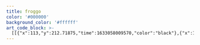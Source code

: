 ```yaml
---
title: froggo
color: '#000000'
background_color: '#ffffff'
art_code_block: >-
  [[{"x":113,"y":212.71875,"time":1633058009570,"color":"black"},{"x":127,"y":207.71875,"time":1633058009823,"color":"black"},{"x":132,"y":207.71875,"time":1633058009897,"color":"black"},{"x":143,"y":209.71875,"time":1633058010054,"color":"black"},{"x":148,"y":211.71875,"time":1633058010169,"color":"black"},{"x":153,"y":212.71875,"time":1633058010304,"color":"black"},{"x":157,"y":215.71875,"time":1633058010453,"color":"black"},{"x":160,"y":219.71875,"time":1633058010561,"color":"black"},{"x":163,"y":223.71875,"time":1633058010713,"color":"black"},{"x":167,"y":226.71875,"time":1633058010868,"color":"black"},{"x":160,"y":219.71875,"time":1633058010561,"color":"black"}],[{"x":111,"y":219.71875,"time":1633058012314,"color":"black"},{"x":115,"y":222.71875,"time":1633058012435,"color":"black"},{"x":121,"y":225.71875,"time":1633058012467,"color":"black"},{"x":126,"y":227.71875,"time":1633058012500,"color":"black"},{"x":131,"y":229.71875,"time":1633058012566,"color":"black"},{"x":136,"y":229.71875,"time":1633058012600,"color":"black"},{"x":141,"y":229.71875,"time":1633058012655,"color":"black"},{"x":147,"y":230.71875,"time":1633058012746,"color":"black"},{"x":152,"y":229.71875,"time":1633058012831,"color":"black"},{"x":158,"y":229.71875,"time":1633058012882,"color":"black"},{"x":165,"y":227.71875,"time":1633058012984,"color":"black"},{"x":152,"y":229.71875,"time":1633058012831,"color":"black"}],[{"x":207,"y":226.71875,"time":1633058016229,"color":"black"},{"x":210,"y":222.71875,"time":1633058016355,"color":"black"},{"x":214,"y":219.71875,"time":1633058016406,"color":"black"},{"x":220,"y":216.71875,"time":1633058016454,"color":"black"},{"x":225,"y":214.71875,"time":1633058016543,"color":"black"},{"x":230,"y":212.71875,"time":1633058016655,"color":"black"},{"x":235,"y":211.71875,"time":1633058016722,"color":"black"},{"x":241,"y":211.71875,"time":1633058016825,"color":"black"},{"x":247,"y":211.71875,"time":1633058016886,"color":"black"},{"x":252,"y":211.71875,"time":1633058016922,"color":"black"},{"x":258,"y":213.71875,"time":1633058017105,"color":"black"},{"x":247,"y":211.71875,"time":1633058016886,"color":"black"}],[{"x":207,"y":227.71875,"time":1633058017839,"color":"black"},{"x":210,"y":231.71875,"time":1633058017956,"color":"black"},{"x":214,"y":236.71875,"time":1633058018023,"color":"black"},{"x":220,"y":238.71875,"time":1633058018090,"color":"black"},{"x":225,"y":239.71875,"time":1633058018147,"color":"black"},{"x":231,"y":240.71875,"time":1633058018191,"color":"black"},{"x":236,"y":240.71875,"time":1633058018254,"color":"black"},{"x":242,"y":240.71875,"time":1633058018305,"color":"black"},{"x":247,"y":240.71875,"time":1633058018341,"color":"black"},{"x":253,"y":237.71875,"time":1633058018446,"color":"black"},{"x":257,"y":234.71875,"time":1633058018522,"color":"black"},{"x":261,"y":231.71875,"time":1633058018558,"color":"black"},{"x":264,"y":227.71875,"time":1633058018674,"color":"black"},{"x":266,"y":221.71875,"time":1633058018773,"color":"black"},{"x":267,"y":216.71875,"time":1633058019242,"color":"black"},{"x":264,"y":227.71875,"time":1633058018674,"color":"black"}],[{"x":240,"y":220.71875,"time":1633058020898,"color":"black"},{"x":238,"y":225.71875,"time":1633058021191,"color":"black"},{"x":242,"y":228.71875,"time":1633058021375,"color":"black"},{"x":246,"y":225.71875,"time":1633058021492,"color":"black"},{"x":241,"y":222.71875,"time":1633058021576,"color":"black"},{"x":242,"y":228.71875,"time":1633058021375,"color":"black"}],[{"x":138,"y":211.71875,"time":1633058024363,"color":"black"},{"x":140,"y":216.71875,"time":1633058024586,"color":"black"},{"x":145,"y":217.71875,"time":1633058024796,"color":"black"},{"x":138,"y":211.71875,"time":1633058024363,"color":"black"},{"x":147,"y":215.71875,"time":1633058025144,"color":"black"}],[{"x":127,"y":212.71875,"time":1633058027075,"color":"black"},{"x":130,"y":216.71875,"time":1633058027265,"color":"black"},{"x":134,"y":219.71875,"time":1633058027333,"color":"black"},{"x":139,"y":221.71875,"time":1633058027452,"color":"black"},{"x":144,"y":221.71875,"time":1633058027517,"color":"black"},{"x":134,"y":219.71875,"time":1633058027333,"color":"black"}],[{"x":222,"y":221.71875,"time":1633058029719,"color":"black"},{"x":226,"y":227.71875,"time":1633058029837,"color":"black"},{"x":230,"y":230.71875,"time":1633058029923,"color":"black"},{"x":234,"y":233.71875,"time":1633058029986,"color":"black"},{"x":241,"y":234.71875,"time":1633058030035,"color":"black"},{"x":246,"y":234.71875,"time":1633058030103,"color":"black"},{"x":251,"y":232.71875,"time":1633058030240,"color":"black"},{"x":255,"y":229.71875,"time":1633058030390,"color":"black"},{"x":257,"y":224.71875,"time":1633058030504,"color":"black"},{"x":257,"y":219.71875,"time":1633058030747,"color":"black"},{"x":255,"y":229.71875,"time":1633058030390,"color":"black"}],[{"x":86,"y":242.71875,"time":1633058034319,"color":"black"},{"x":88,"y":247.71875,"time":1633058034586,"color":"black"},{"x":93,"y":249.71875,"time":1633058034641,"color":"black"},{"x":102,"y":249.71875,"time":1633058034690,"color":"black"},{"x":107,"y":249.71875,"time":1633058034725,"color":"black"},{"x":112,"y":248.71875,"time":1633058034758,"color":"black"},{"x":117,"y":248.71875,"time":1633058034844,"color":"black"},{"x":123,"y":248.71875,"time":1633058034910,"color":"black"},{"x":128,"y":248.71875,"time":1633058034959,"color":"black"},{"x":133,"y":248.71875,"time":1633058035120,"color":"black"},{"x":138,"y":249.71875,"time":1633058035177,"color":"black"},{"x":143,"y":251.71875,"time":1633058035244,"color":"black"},{"x":148,"y":252.71875,"time":1633058035325,"color":"black"},{"x":153,"y":254.71875,"time":1633058035411,"color":"black"},{"x":158,"y":255.71875,"time":1633058035459,"color":"black"},{"x":164,"y":257.71875,"time":1633058035544,"color":"black"},{"x":170,"y":257.71875,"time":1633058035612,"color":"black"},{"x":175,"y":258.71875,"time":1633058035676,"color":"black"},{"x":180,"y":260.71875,"time":1633058035729,"color":"black"},{"x":186,"y":261.71875,"time":1633058035759,"color":"black"},{"x":194,"y":261.71875,"time":1633058035813,"color":"black"},{"x":199,"y":262.71875,"time":1633058035862,"color":"black"},{"x":207,"y":263.71875,"time":1633058035911,"color":"black"},{"x":214,"y":263.71875,"time":1633058035971,"color":"black"},{"x":220,"y":263.71875,"time":1633058036010,"color":"black"},{"x":225,"y":263.71875,"time":1633058036060,"color":"black"},{"x":232,"y":263.71875,"time":1633058036112,"color":"black"},{"x":241,"y":262.71875,"time":1633058036199,"color":"black"},{"x":246,"y":260.71875,"time":1633058036261,"color":"black"},{"x":252,"y":259.71875,"time":1633058036309,"color":"black"},{"x":257,"y":258.71875,"time":1633058036360,"color":"black"},{"x":262,"y":256.71875,"time":1633058036444,"color":"black"},{"x":267,"y":255.71875,"time":1633058036511,"color":"black"},{"x":272,"y":253.71875,"time":1633058036562,"color":"black"},{"x":277,"y":251.71875,"time":1633058036671,"color":"black"},{"x":281,"y":248.71875,"time":1633058036855,"color":"black"},{"x":285,"y":245.71875,"time":1633058037039,"color":"black"},{"x":282,"y":249.71875,"time":1633058037900,"color":"black"},{"x":277,"y":251.71875,"time":1633058038033,"color":"black"},{"x":272,"y":253.71875,"time":1633058038151,"color":"black"},{"x":267,"y":255.71875,"time":1633058038223,"color":"black"},{"x":260,"y":258.71875,"time":1633058038306,"color":"black"},{"x":255,"y":260.71875,"time":1633058038383,"color":"black"},{"x":250,"y":263.71875,"time":1633058038432,"color":"black"},{"x":245,"y":266.71875,"time":1633058038484,"color":"black"},{"x":240,"y":269.71875,"time":1633058038566,"color":"black"},{"x":231,"y":273.71875,"time":1633058038656,"color":"black"},{"x":226,"y":275.71875,"time":1633058038702,"color":"black"},{"x":220,"y":277.71875,"time":1633058038771,"color":"black"},{"x":214,"y":279.71875,"time":1633058038819,"color":"black"},{"x":209,"y":281.71875,"time":1633058038890,"color":"black"},{"x":204,"y":281.71875,"time":1633058038942,"color":"black"},{"x":198,"y":282.71875,"time":1633058039036,"color":"black"},{"x":191,"y":282.71875,"time":1633058039116,"color":"black"},{"x":185,"y":282.71875,"time":1633058039168,"color":"black"},{"x":180,"y":282.71875,"time":1633058039225,"color":"black"},{"x":173,"y":282.71875,"time":1633058039269,"color":"black"},{"x":167,"y":282.71875,"time":1633058039316,"color":"black"},{"x":156,"y":283.71875,"time":1633058039368,"color":"black"},{"x":151,"y":283.71875,"time":1633058039434,"color":"black"},{"x":141,"y":282.71875,"time":1633058039484,"color":"black"},{"x":135,"y":282.71875,"time":1633058039571,"color":"black"},{"x":130,"y":282.71875,"time":1633058039619,"color":"black"},{"x":124,"y":282.71875,"time":1633058039674,"color":"black"},{"x":118,"y":282.71875,"time":1633058039736,"color":"black"},{"x":112,"y":281.71875,"time":1633058039802,"color":"black"},{"x":107,"y":280.71875,"time":1633058039872,"color":"black"},{"x":102,"y":278.71875,"time":1633058039985,"color":"black"},{"x":97,"y":276.71875,"time":1633058040057,"color":"black"},{"x":92,"y":273.71875,"time":1633058040174,"color":"black"},{"x":87,"y":267.71875,"time":1633058040291,"color":"black"},{"x":85,"y":262.71875,"time":1633058040408,"color":"black"},{"x":84,"y":257.71875,"time":1633058040543,"color":"black"},{"x":84,"y":252.71875,"time":1633058040721,"color":"black"},{"x":85,"y":262.71875,"time":1633058040408,"color":"black"}],[{"x":95,"y":274.71875,"time":1633058042948,"color":"black"},{"x":96,"y":269.71875,"time":1633058043095,"color":"black"},{"x":99,"y":265.71875,"time":1633058043278,"color":"black"},{"x":104,"y":264.71875,"time":1633058043382,"color":"black"},{"x":109,"y":265.71875,"time":1633058043493,"color":"black"},{"x":114,"y":266.71875,"time":1633058043627,"color":"black"},{"x":116,"y":271.71875,"time":1633058044277,"color":"black"},{"x":115,"y":276.71875,"time":1633058044480,"color":"black"},{"x":114,"y":266.71875,"time":1633058043627,"color":"black"}],[{"x":127,"y":279.71875,"time":1633058045637,"color":"black"},{"x":127,"y":273.71875,"time":1633058045761,"color":"black"},{"x":128,"y":268.71875,"time":1633058045850,"color":"black"},{"x":133,"y":266.71875,"time":1633058046183,"color":"black"},{"x":138,"y":266.71875,"time":1633058046249,"color":"black"},{"x":143,"y":267.71875,"time":1633058046380,"color":"black"},{"x":148,"y":268.71875,"time":1633058046646,"color":"black"},{"x":150,"y":273.71875,"time":1633058047073,"color":"black"},{"x":150,"y":278.71875,"time":1633058047250,"color":"black"},{"x":151,"y":283.71875,"time":1633058047413,"color":"black"},{"x":150,"y":273.71875,"time":1633058047073,"color":"black"}],[{"x":113,"y":250.71875,"time":1633058049564,"color":"black"},{"x":113,"y":255.71875,"time":1633058049704,"color":"black"},{"x":112,"y":260.71875,"time":1633058049768,"color":"black"},{"x":107,"y":262.71875,"time":1633058050049,"color":"black"},{"x":102,"y":261.71875,"time":1633058050154,"color":"black"},{"x":97,"y":261.71875,"time":1633058050249,"color":"black"},{"x":92,"y":259.71875,"time":1633058050608,"color":"black"},{"x":91,"y":254.71875,"time":1633058050861,"color":"black"},{"x":97,"y":261.71875,"time":1633058050249,"color":"black"}],[{"x":86,"y":239.71875,"time":1633058054761,"color":"black"},{"x":89,"y":234.71875,"time":1633058054905,"color":"black"},{"x":94,"y":229.71875,"time":1633058055002,"color":"black"},{"x":98,"y":226.71875,"time":1633058055094,"color":"black"},{"x":98,"y":221.71875,"time":1633058056622,"color":"black"},{"x":96,"y":216.71875,"time":1633058056723,"color":"black"},{"x":95,"y":210.71875,"time":1633058056856,"color":"black"},{"x":94,"y":205.71875,"time":1633058056954,"color":"black"},{"x":93,"y":200.71875,"time":1633058057066,"color":"black"},{"x":93,"y":195.71875,"time":1633058057160,"color":"black"},{"x":92,"y":190.71875,"time":1633058057236,"color":"black"},{"x":93,"y":185.71875,"time":1633058057305,"color":"black"},{"x":94,"y":179.71875,"time":1633058057372,"color":"black"},{"x":96,"y":174.71875,"time":1633058057436,"color":"black"},{"x":99,"y":169.71875,"time":1633058057521,"color":"black"},{"x":102,"y":165.71875,"time":1633058057671,"color":"black"},{"x":96,"y":174.71875,"time":1633058057436,"color":"black"}],[{"x":99,"y":165.71875,"time":1633058060656,"color":"black"},{"x":104,"y":167.71875,"time":1633058060775,"color":"black"},{"x":115,"y":172.71875,"time":1633058060826,"color":"black"},{"x":125,"y":174.71875,"time":1633058060875,"color":"black"},{"x":135,"y":175.71875,"time":1633058060925,"color":"black"},{"x":145,"y":177.71875,"time":1633058060977,"color":"black"},{"x":155,"y":178.71875,"time":1633058061024,"color":"black"},{"x":163,"y":178.71875,"time":1633058061076,"color":"black"},{"x":174,"y":179.71875,"time":1633058061127,"color":"black"},{"x":187,"y":178.71875,"time":1633058061211,"color":"black"},{"x":193,"y":179.71875,"time":1633058061242,"color":"black"},{"x":200,"y":179.71875,"time":1633058061276,"color":"black"},{"x":206,"y":178.71875,"time":1633058061309,"color":"black"},{"x":213,"y":178.71875,"time":1633058061360,"color":"black"},{"x":222,"y":178.71875,"time":1633058061423,"color":"black"},{"x":233,"y":178.71875,"time":1633058061493,"color":"black"},{"x":239,"y":177.71875,"time":1633058061542,"color":"black"},{"x":244,"y":177.71875,"time":1633058061596,"color":"black"},{"x":251,"y":176.71875,"time":1633058061675,"color":"black"},{"x":256,"y":175.71875,"time":1633058061746,"color":"black"},{"x":261,"y":174.71875,"time":1633058061947,"color":"black"},{"x":251,"y":176.71875,"time":1633058061675,"color":"black"}],[{"x":255,"y":189.71875,"time":1633058064188,"color":"black"},{"x":260,"y":191.71875,"time":1633058064296,"color":"black"},{"x":271,"y":199.71875,"time":1633058064374,"color":"black"},{"x":278,"y":207.71875,"time":1633058064439,"color":"black"},{"x":284,"y":214.71875,"time":1633058064503,"color":"black"},{"x":287,"y":218.71875,"time":1633058064553,"color":"black"},{"x":292,"y":224.71875,"time":1633058064603,"color":"black"},{"x":295,"y":228.71875,"time":1633058064653,"color":"black"},{"x":299,"y":233.71875,"time":1633058064712,"color":"black"},{"x":307,"y":244.71875,"time":1633058064816,"color":"black"},{"x":313,"y":251.71875,"time":1633058064901,"color":"black"},{"x":317,"y":256.71875,"time":1633058064957,"color":"black"},{"x":321,"y":260.71875,"time":1633058065000,"color":"black"},{"x":326,"y":265.71875,"time":1633058065059,"color":"black"},{"x":330,"y":268.71875,"time":1633058065079,"color":"black"},{"x":335,"y":272.71875,"time":1633058065124,"color":"black"},{"x":339,"y":275.71875,"time":1633058065179,"color":"black"},{"x":346,"y":280.71875,"time":1633058065263,"color":"black"},{"x":356,"y":285.71875,"time":1633058065339,"color":"black"},{"x":362,"y":287.71875,"time":1633058065416,"color":"black"},{"x":368,"y":288.71875,"time":1633058065462,"color":"black"},{"x":365,"y":283.71875,"time":1633058065521,"color":"black"},{"x":362,"y":287.71875,"time":1633058065416,"color":"black"}],[{"x":82,"y":261.71875,"time":1633058070014,"color":"black"},{"x":81,"y":267.71875,"time":1633058070149,"color":"black"},{"x":81,"y":273.71875,"time":1633058070245,"color":"black"},{"x":81,"y":282.71875,"time":1633058070363,"color":"black"},{"x":81,"y":287.71875,"time":1633058070643,"color":"black"},{"x":82,"y":292.71875,"time":1633058070999,"color":"black"},{"x":84,"y":297.71875,"time":1633058071185,"color":"black"},{"x":87,"y":301.71875,"time":1633058071402,"color":"black"},{"x":92,"y":303.71875,"time":1633058071557,"color":"black"},{"x":97,"y":304.71875,"time":1633058071674,"color":"black"},{"x":102,"y":305.71875,"time":1633058071784,"color":"black"},{"x":108,"y":306.71875,"time":1633058071883,"color":"black"},{"x":114,"y":307.71875,"time":1633058071984,"color":"black"},{"x":119,"y":307.71875,"time":1633058072043,"color":"black"},{"x":132,"y":307.71875,"time":1633058072157,"color":"black"},{"x":140,"y":306.71875,"time":1633058072216,"color":"black"},{"x":146,"y":306.71875,"time":1633058072278,"color":"black"},{"x":153,"y":306.71875,"time":1633058072334,"color":"black"},{"x":161,"y":306.71875,"time":1633058072418,"color":"black"},{"x":172,"y":306.71875,"time":1633058072481,"color":"black"},{"x":183,"y":306.71875,"time":1633058072550,"color":"black"},{"x":197,"y":306.71875,"time":1633058072630,"color":"black"},{"x":202,"y":306.71875,"time":1633058072654,"color":"black"},{"x":212,"y":305.71875,"time":1633058072708,"color":"black"},{"x":225,"y":305.71875,"time":1633058072767,"color":"black"},{"x":231,"y":304.71875,"time":1633058072785,"color":"black"},{"x":241,"y":303.71875,"time":1633058072834,"color":"black"},{"x":250,"y":300.71875,"time":1633058072895,"color":"black"},{"x":257,"y":296.71875,"time":1633058072994,"color":"black"},{"x":263,"y":294.71875,"time":1633058073066,"color":"black"},{"x":274,"y":289.71875,"time":1633058073193,"color":"black"},{"x":280,"y":284.71875,"time":1633058073272,"color":"black"},{"x":284,"y":279.71875,"time":1633058073354,"color":"black"},{"x":287,"y":274.71875,"time":1633058073451,"color":"black"},{"x":289,"y":268.71875,"time":1633058073526,"color":"black"},{"x":291,"y":263.71875,"time":1633058073641,"color":"black"},{"x":294,"y":258.71875,"time":1633058073736,"color":"black"},{"x":296,"y":253.71875,"time":1633058073853,"color":"black"},{"x":297,"y":248.71875,"time":1633058074003,"color":"black"},{"x":298,"y":242.71875,"time":1633058074170,"color":"black"},{"x":299,"y":237.71875,"time":1633058074306,"color":"black"},{"x":297,"y":248.71875,"time":1633058074003,"color":"black"}],[{"x":111,"y":311.71875,"time":1633058076417,"color":"black"},{"x":113,"y":316.71875,"time":1633058076656,"color":"black"},{"x":118,"y":321.71875,"time":1633058076739,"color":"black"},{"x":125,"y":328.71875,"time":1633058076811,"color":"black"},{"x":132,"y":333.71875,"time":1633058076871,"color":"black"},{"x":135,"y":337.71875,"time":1633058076995,"color":"black"},{"x":140,"y":344.71875,"time":1633058077076,"color":"black"},{"x":145,"y":348.71875,"time":1633058077142,"color":"black"},{"x":152,"y":352.71875,"time":1633058077225,"color":"black"},{"x":158,"y":356.71875,"time":1633058077291,"color":"black"},{"x":163,"y":358.71875,"time":1633058077356,"color":"black"},{"x":171,"y":360.71875,"time":1633058077439,"color":"black"},{"x":185,"y":362.71875,"time":1633058077513,"color":"black"},{"x":202,"y":364.71875,"time":1633058077573,"color":"black"},{"x":223,"y":365.71875,"time":1633058077646,"color":"black"},{"x":240,"y":365.71875,"time":1633058077716,"color":"black"},{"x":260,"y":364.71875,"time":1633058077780,"color":"black"},{"x":273,"y":363.71875,"time":1633058077844,"color":"black"},{"x":282,"y":362.71875,"time":1633058077922,"color":"black"},{"x":289,"y":358.71875,"time":1633058077995,"color":"black"},{"x":293,"y":354.71875,"time":1633058078066,"color":"black"},{"x":299,"y":345.71875,"time":1633058078192,"color":"black"},{"x":303,"y":341.71875,"time":1633058078273,"color":"black"},{"x":310,"y":329.71875,"time":1633058078451,"color":"black"},{"x":318,"y":315.71875,"time":1633058078625,"color":"black"},{"x":320,"y":310.71875,"time":1633058078741,"color":"black"},{"x":322,"y":305.71875,"time":1633058078827,"color":"black"},{"x":324,"y":300.71875,"time":1633058078945,"color":"black"},{"x":318,"y":299.71875,"time":1633058079240,"color":"black"},{"x":322,"y":305.71875,"time":1633058078827,"color":"black"}],[{"x":139,"y":342.71875,"time":1633058081694,"color":"black"},{"x":134,"y":351.71875,"time":1633058081800,"color":"black"},{"x":130,"y":358.71875,"time":1633058081865,"color":"black"},{"x":126,"y":364.71875,"time":1633058081940,"color":"black"},{"x":124,"y":369.71875,"time":1633058082025,"color":"black"},{"x":123,"y":375.71875,"time":1633058082097,"color":"black"},{"x":124,"y":380.71875,"time":1633058082254,"color":"black"},{"x":126,"y":385.71875,"time":1633058082333,"color":"black"},{"x":130,"y":388.71875,"time":1633058082448,"color":"black"},{"x":135,"y":391.71875,"time":1633058082539,"color":"black"},{"x":138,"y":397.71875,"time":1633058082904,"color":"black"},{"x":139,"y":402.71875,"time":1633058083019,"color":"black"},{"x":136,"y":408.71875,"time":1633058083104,"color":"black"},{"x":133,"y":412.71875,"time":1633058083200,"color":"black"},{"x":123,"y":419.71875,"time":1633058083289,"color":"black"},{"x":118,"y":423.71875,"time":1633058083349,"color":"black"},{"x":109,"y":428.71875,"time":1633058083464,"color":"black"},{"x":94,"y":437.71875,"time":1633058083579,"color":"black"},{"x":86,"y":443.71875,"time":1633058083654,"color":"black"},{"x":81,"y":448.71875,"time":1633058083718,"color":"black"},{"x":78,"y":452.71875,"time":1633058083878,"color":"black"},{"x":83,"y":454.71875,"time":1633058084032,"color":"black"},{"x":88,"y":457.71875,"time":1633058084056,"color":"black"},{"x":99,"y":462.71875,"time":1633058084122,"color":"black"},{"x":109,"y":466.71875,"time":1633058084251,"color":"black"},{"x":114,"y":464.71875,"time":1633058084594,"color":"black"},{"x":122,"y":456.71875,"time":1633058084669,"color":"black"},{"x":138,"y":443.71875,"time":1633058084744,"color":"black"},{"x":152,"y":436.71875,"time":1633058084826,"color":"black"},{"x":158,"y":432.71875,"time":1633058084891,"color":"black"},{"x":164,"y":429.71875,"time":1633058084972,"color":"black"},{"x":169,"y":427.71875,"time":1633058085317,"color":"black"},{"x":176,"y":423.71875,"time":1633058085407,"color":"black"},{"x":179,"y":419.71875,"time":1633058085471,"color":"black"},{"x":181,"y":411.71875,"time":1633058085556,"color":"black"},{"x":180,"y":406.71875,"time":1633058085672,"color":"black"},{"x":174,"y":397.71875,"time":1633058085755,"color":"black"},{"x":169,"y":390.71875,"time":1633058085840,"color":"black"},{"x":164,"y":386.71875,"time":1633058085908,"color":"black"},{"x":162,"y":381.71875,"time":1633058086024,"color":"black"},{"x":165,"y":375.71875,"time":1633058086110,"color":"black"},{"x":171,"y":369.71875,"time":1633058086177,"color":"black"},{"x":176,"y":364.71875,"time":1633058086259,"color":"black"},{"x":180,"y":361.71875,"time":1633058086397,"color":"black"},{"x":171,"y":369.71875,"time":1633058086177,"color":"black"}],[{"x":277,"y":366.71875,"time":1633058088138,"color":"black"},{"x":284,"y":368.71875,"time":1633058088222,"color":"black"},{"x":294,"y":376.71875,"time":1633058088371,"color":"black"},{"x":295,"y":384.71875,"time":1633058088466,"color":"black"},{"x":294,"y":393.71875,"time":1633058088559,"color":"black"},{"x":293,"y":398.71875,"time":1633058088641,"color":"black"},{"x":294,"y":403.71875,"time":1633058088752,"color":"black"},{"x":295,"y":408.71875,"time":1633058088846,"color":"black"},{"x":298,"y":415.71875,"time":1633058088929,"color":"black"},{"x":303,"y":419.71875,"time":1633058089031,"color":"black"},{"x":309,"y":421.71875,"time":1633058089116,"color":"black"},{"x":314,"y":424.71875,"time":1633058089239,"color":"black"},{"x":320,"y":429.71875,"time":1633058089325,"color":"black"},{"x":322,"y":434.71875,"time":1633058089393,"color":"black"},{"x":322,"y":439.71875,"time":1633058089499,"color":"black"},{"x":322,"y":445.71875,"time":1633058089582,"color":"black"},{"x":322,"y":450.71875,"time":1633058089657,"color":"black"},{"x":322,"y":456.71875,"time":1633058089789,"color":"black"},{"x":322,"y":461.71875,"time":1633058089914,"color":"black"},{"x":322,"y":466.71875,"time":1633058090036,"color":"black"},{"x":323,"y":471.71875,"time":1633058090177,"color":"black"},{"x":328,"y":471.71875,"time":1633058090471,"color":"black"},{"x":335,"y":467.71875,"time":1633058090567,"color":"black"},{"x":340,"y":466.71875,"time":1633058090706,"color":"black"},{"x":344,"y":463.71875,"time":1633058091033,"color":"black"},{"x":343,"y":457.71875,"time":1633058091123,"color":"black"},{"x":343,"y":452.71875,"time":1633058091219,"color":"black"},{"x":348,"y":454.71875,"time":1633058091622,"color":"black"},{"x":353,"y":457.71875,"time":1633058091717,"color":"black"},{"x":358,"y":459.71875,"time":1633058091933,"color":"black"},{"x":362,"y":455.71875,"time":1633058092334,"color":"black"},{"x":369,"y":451.71875,"time":1633058092435,"color":"black"},{"x":374,"y":449.71875,"time":1633058092684,"color":"black"},{"x":377,"y":444.71875,"time":1633058093173,"color":"black"},{"x":372,"y":436.71875,"time":1633058093274,"color":"black"},{"x":363,"y":429.71875,"time":1633058093372,"color":"black"},{"x":355,"y":422.71875,"time":1633058093513,"color":"black"},{"x":348,"y":416.71875,"time":1633058093636,"color":"black"},{"x":343,"y":410.71875,"time":1633058093714,"color":"black"},{"x":335,"y":398.71875,"time":1633058093785,"color":"black"},{"x":332,"y":389.71875,"time":1633058093870,"color":"black"},{"x":331,"y":381.71875,"time":1633058093985,"color":"black"},{"x":329,"y":374.71875,"time":1633058094080,"color":"black"},{"x":326,"y":369.71875,"time":1633058094169,"color":"black"},{"x":323,"y":363.71875,"time":1633058094263,"color":"black"},{"x":319,"y":357.71875,"time":1633058094374,"color":"black"},{"x":316,"y":353.71875,"time":1633058094495,"color":"black"},{"x":311,"y":349.71875,"time":1633058094583,"color":"black"},{"x":308,"y":345.71875,"time":1633058094671,"color":"black"},{"x":305,"y":341.71875,"time":1633058094784,"color":"black"},{"x":311,"y":349.71875,"time":1633058094583,"color":"black"},{"x":303,"y":339.71875,"time":1633058095211,"color":"black"}],[{"x":168,"y":141.71875,"time":1633058097693,"color":"black"},{"x":160,"y":146.71875,"time":1633058097795,"color":"black"},{"x":146,"y":153.71875,"time":1633058097881,"color":"black"},{"x":133,"y":155.71875,"time":1633058098050,"color":"black"},{"x":123,"y":157.71875,"time":1633058098155,"color":"black"},{"x":114,"y":159.71875,"time":1633058098244,"color":"black"},{"x":105,"y":158.71875,"time":1633058098332,"color":"black"},{"x":99,"y":159.71875,"time":1633058098410,"color":"black"},{"x":94,"y":159.71875,"time":1633058098524,"color":"black"},{"x":89,"y":158.71875,"time":1633058098665,"color":"black"},{"x":84,"y":153.71875,"time":1633058098775,"color":"black"},{"x":81,"y":147.71875,"time":1633058098890,"color":"black"},{"x":89,"y":158.71875,"time":1633058098665,"color":"black"},{"x":81,"y":147.71875,"time":1633058099034,"color":"black"}],[{"x":180,"y":140.71875,"time":1633058100931,"color":"black"},{"x":188,"y":149.71875,"time":1633058101035,"color":"black"},{"x":204,"y":156.71875,"time":1633058101115,"color":"black"},{"x":210,"y":159.71875,"time":1633058101195,"color":"black"},{"x":220,"y":162.71875,"time":1633058101284,"color":"black"},{"x":225,"y":164.71875,"time":1633058101361,"color":"black"},{"x":234,"y":166.71875,"time":1633058101458,"color":"black"},{"x":247,"y":167.71875,"time":1633058101562,"color":"black"},{"x":254,"y":166.71875,"time":1633058101647,"color":"black"},{"x":259,"y":166.71875,"time":1633058102056,"color":"black"},{"x":264,"y":166.71875,"time":1633058102275,"color":"black"},{"x":269,"y":166.71875,"time":1633058102580,"color":"black"},{"x":274,"y":165.71875,"time":1633058102727,"color":"black"},{"x":279,"y":162.71875,"time":1633058102814,"color":"black"},{"x":283,"y":158.71875,"time":1633058102968,"color":"black"},{"x":285,"y":153.71875,"time":1633058103071,"color":"black"},{"x":286,"y":148.71875,"time":1633058103177,"color":"black"},{"x":286,"y":143.71875,"time":1633058103283,"color":"black"},{"x":284,"y":137.71875,"time":1633058103388,"color":"black"},{"x":283,"y":132.71875,"time":1633058103476,"color":"black"},{"x":280,"y":125.71875,"time":1633058103572,"color":"black"},{"x":277,"y":120.71875,"time":1633058103720,"color":"black"},{"x":274,"y":116.71875,"time":1633058104011,"color":"black"},{"x":269,"y":113.71875,"time":1633058104175,"color":"black"},{"x":263,"y":110.71875,"time":1633058104268,"color":"black"},{"x":258,"y":107.71875,"time":1633058104385,"color":"black"},{"x":252,"y":105.71875,"time":1633058104486,"color":"black"},{"x":247,"y":104.71875,"time":1633058104588,"color":"black"},{"x":241,"y":103.71875,"time":1633058104686,"color":"black"},{"x":236,"y":101.71875,"time":1633058104793,"color":"black"},{"x":227,"y":99.71875,"time":1633058104887,"color":"black"},{"x":220,"y":98.71875,"time":1633058104970,"color":"black"},{"x":213,"y":98.71875,"time":1633058105062,"color":"black"},{"x":205,"y":98.71875,"time":1633058105157,"color":"black"},{"x":195,"y":102.71875,"time":1633058105253,"color":"black"},{"x":190,"y":105.71875,"time":1633058105278,"color":"black"},{"x":185,"y":109.71875,"time":1633058105357,"color":"black"},{"x":182,"y":117.71875,"time":1633058105534,"color":"black"},{"x":179,"y":122.71875,"time":1633058105895,"color":"black"},{"x":179,"y":127.71875,"time":1633058106003,"color":"black"},{"x":182,"y":117.71875,"time":1633058105534,"color":"black"}],[{"x":167,"y":124.71875,"time":1633058106795,"color":"black"}],[{"x":169,"y":124.71875,"time":1633058106950,"color":"black"},{"x":166,"y":120.71875,"time":1633058107135,"color":"black"},{"x":163,"y":114.71875,"time":1633058107242,"color":"black"},{"x":156,"y":106.71875,"time":1633058107326,"color":"black"},{"x":147,"y":102.71875,"time":1633058107420,"color":"black"},{"x":141,"y":100.71875,"time":1633058107507,"color":"black"},{"x":136,"y":98.71875,"time":1633058107591,"color":"black"},{"x":130,"y":97.71875,"time":1633058107688,"color":"black"},{"x":120,"y":97.71875,"time":1633058107774,"color":"black"},{"x":112,"y":99.71875,"time":1633058107871,"color":"black"},{"x":103,"y":101.71875,"time":1633058107960,"color":"black"},{"x":97,"y":104.71875,"time":1633058108046,"color":"black"},{"x":90,"y":110.71875,"time":1633058108165,"color":"black"},{"x":83,"y":120.71875,"time":1633058108268,"color":"black"},{"x":78,"y":128.71875,"time":1633058108370,"color":"black"},{"x":77,"y":135.71875,"time":1633058108466,"color":"black"},{"x":78,"y":141.71875,"time":1633058108576,"color":"black"},{"x":79,"y":146.71875,"time":1633058108686,"color":"black"},{"x":77,"y":135.71875,"time":1633058108466,"color":"black"}],[{"x":81,"y":149.71875,"time":1633058110360,"color":"black"},{"x":97,"y":150.71875,"time":1633058110458,"color":"black"},{"x":121,"y":150.71875,"time":1633058110548,"color":"black"},{"x":131,"y":149.71875,"time":1633058110667,"color":"black"},{"x":139,"y":149.71875,"time":1633058110771,"color":"black"},{"x":146,"y":146.71875,"time":1633058110880,"color":"black"},{"x":155,"y":137.71875,"time":1633058111049,"color":"black"},{"x":159,"y":133.71875,"time":1633058111157,"color":"black"},{"x":160,"y":128.71875,"time":1633058111549,"color":"black"},{"x":157,"y":122.71875,"time":1633058111667,"color":"black"},{"x":146,"y":113.71875,"time":1633058111841,"color":"black"},{"x":132,"y":106.71875,"time":1633058111992,"color":"black"},{"x":123,"y":104.71875,"time":1633058112090,"color":"black"},{"x":115,"y":102.71875,"time":1633058112195,"color":"black"},{"x":108,"y":102.71875,"time":1633058112307,"color":"black"},{"x":100,"y":102.71875,"time":1633058112407,"color":"black"},{"x":115,"y":102.71875,"time":1633058112195,"color":"black"},{"x":100,"y":102.71875,"time":1633058112715,"color":"black"}],[{"x":186,"y":125.71875,"time":1633058114331,"color":"black"},{"x":202,"y":124.71875,"time":1633058114451,"color":"black"},{"x":227,"y":123.71875,"time":1633058114553,"color":"black"},{"x":244,"y":123.71875,"time":1633058114659,"color":"black"},{"x":258,"y":124.71875,"time":1633058114767,"color":"black"},{"x":271,"y":125.71875,"time":1633058114877,"color":"black"},{"x":244,"y":123.71875,"time":1633058114659,"color":"black"}],[{"x":187,"y":125.71875,"time":1633058115545,"color":"black"},{"x":200,"y":137.71875,"time":1633058115662,"color":"black"},{"x":214,"y":143.71875,"time":1633058115753,"color":"black"},{"x":228,"y":146.71875,"time":1633058115864,"color":"black"},{"x":238,"y":148.71875,"time":1633058115955,"color":"black"},{"x":247,"y":149.71875,"time":1633058116062,"color":"black"},{"x":257,"y":149.71875,"time":1633058116169,"color":"black"},{"x":265,"y":148.71875,"time":1633058116277,"color":"black"},{"x":270,"y":145.71875,"time":1633058116379,"color":"black"},{"x":275,"y":143.71875,"time":1633058116570,"color":"black"},{"x":282,"y":137.71875,"time":1633058116673,"color":"black"},{"x":284,"y":132.71875,"time":1633058116860,"color":"black"},{"x":275,"y":143.71875,"time":1633058116570,"color":"black"}],[{"x":180,"y":124.71875,"time":1633058117708,"color":"black"},{"x":173,"y":123.71875,"time":1633058117806,"color":"black"},{"x":165,"y":126.71875,"time":1633058117997,"color":"black"},{"x":165,"y":131.71875,"time":1633058118124,"color":"black"},{"x":169,"y":135.71875,"time":1633058118260,"color":"black"},{"x":174,"y":137.71875,"time":1633058118429,"color":"black"},{"x":179,"y":137.71875,"time":1633058118562,"color":"black"},{"x":182,"y":133.71875,"time":1633058118837,"color":"black"},{"x":183,"y":128.71875,"time":1633058118975,"color":"black"},{"x":179,"y":137.71875,"time":1633058118562,"color":"black"},{"x":181,"y":126.71875,"time":1633058119146,"color":"black"}],[{"x":111,"y":97.71875,"time":1633058120564,"color":"black"},{"x":118,"y":90.71875,"time":1633058120658,"color":"black"},{"x":126,"y":83.71875,"time":1633058120674,"color":"black"},{"x":155,"y":73.71875,"time":1633058120764,"color":"black"},{"x":175,"y":69.71875,"time":1633058120855,"color":"black"},{"x":182,"y":69.71875,"time":1633058120963,"color":"black"},{"x":189,"y":70.71875,"time":1633058121066,"color":"black"},{"x":194,"y":71.71875,"time":1633058121176,"color":"black"},{"x":201,"y":72.71875,"time":1633058121283,"color":"black"},{"x":207,"y":73.71875,"time":1633058121395,"color":"black"},{"x":213,"y":74.71875,"time":1633058121522,"color":"black"},{"x":220,"y":75.71875,"time":1633058121647,"color":"black"},{"x":226,"y":76.71875,"time":1633058121767,"color":"black"},{"x":232,"y":78.71875,"time":1633058121860,"color":"black"},{"x":242,"y":81.71875,"time":1633058121973,"color":"black"},{"x":250,"y":85.71875,"time":1633058122082,"color":"black"},{"x":262,"y":93.71875,"time":1633058122198,"color":"black"},{"x":273,"y":98.71875,"time":1633058122298,"color":"black"},{"x":283,"y":103.71875,"time":1633058122413,"color":"black"},{"x":291,"y":112.71875,"time":1633058122555,"color":"black"},{"x":299,"y":123.71875,"time":1633058122672,"color":"black"},{"x":305,"y":138.71875,"time":1633058122795,"color":"black"},{"x":308,"y":145.71875,"time":1633058122899,"color":"black"},{"x":299,"y":123.71875,"time":1633058122672,"color":"black"},{"x":308,"y":146.71875,"time":1633058123239,"color":"black"}],[{"x":286,"y":142.71875,"time":1633058123633,"color":"black"}],[{"x":290,"y":142.71875,"time":1633058123816,"color":"black"},{"x":297,"y":145.71875,"time":1633058123940,"color":"black"},{"x":309,"y":146.71875,"time":1633058124047,"color":"black"},{"x":290,"y":142.71875,"time":1633058123816,"color":"black"}],[{"x":287,"y":155.71875,"time":1633058125140,"color":"black"},{"x":293,"y":156.71875,"time":1633058125244,"color":"black"},{"x":308,"y":156.71875,"time":1633058125344,"color":"black"},{"x":311,"y":152.71875,"time":1633058125496,"color":"black"},{"x":293,"y":156.71875,"time":1633058125244,"color":"black"},{"x":309,"y":152.71875,"time":1633058125756,"color":"black"}],[{"x":308,"y":185.71875,"time":1633058127932,"color":"black"},{"x":319,"y":176.71875,"time":1633058128052,"color":"black"},{"x":327,"y":171.71875,"time":1633058128145,"color":"black"},{"x":340,"y":164.71875,"time":1633058128251,"color":"black"},{"x":351,"y":157.71875,"time":1633058128429,"color":"black"},{"x":356,"y":153.71875,"time":1633058128564,"color":"black"},{"x":363,"y":147.71875,"time":1633058128687,"color":"black"},{"x":367,"y":143.71875,"time":1633058128914,"color":"black"},{"x":376,"y":134.71875,"time":1633058129035,"color":"black"},{"x":383,"y":129.71875,"time":1633058129140,"color":"black"},{"x":388,"y":125.71875,"time":1633058129257,"color":"black"},{"x":393,"y":124.71875,"time":1633058129662,"color":"black"},{"x":406,"y":126.71875,"time":1633058129781,"color":"black"},{"x":419,"y":127.71875,"time":1633058129899,"color":"black"},{"x":431,"y":130.71875,"time":1633058130027,"color":"black"},{"x":406,"y":126.71875,"time":1633058129781,"color":"black"}],[{"x":341,"y":211.71875,"time":1633058131195,"color":"black"},{"x":363,"y":190.71875,"time":1633058131314,"color":"black"},{"x":369,"y":184.71875,"time":1633058131333,"color":"black"},{"x":388,"y":165.71875,"time":1633058131431,"color":"black"},{"x":392,"y":157.71875,"time":1633058131536,"color":"black"},{"x":393,"y":152.71875,"time":1633058131662,"color":"black"},{"x":394,"y":147.71875,"time":1633058131834,"color":"black"},{"x":399,"y":145.71875,"time":1633058131969,"color":"black"},{"x":406,"y":147.71875,"time":1633058132185,"color":"black"},{"x":420,"y":148.71875,"time":1633058132311,"color":"black"},{"x":425,"y":149.71875,"time":1633058132437,"color":"black"},{"x":430,"y":150.71875,"time":1633058132556,"color":"black"},{"x":420,"y":148.71875,"time":1633058132311,"color":"black"}],[{"x":429,"y":127.71875,"time":1633058133424,"color":"black"},{"x":437,"y":117.71875,"time":1633058133551,"color":"black"},{"x":441,"y":114.71875,"time":1633058133568,"color":"black"},{"x":456,"y":112.71875,"time":1633058133668,"color":"black"},{"x":468,"y":118.71875,"time":1633058133905,"color":"black"},{"x":462,"y":120.71875,"time":1633058134280,"color":"black"},{"x":455,"y":125.71875,"time":1633058134399,"color":"black"},{"x":452,"y":131.71875,"time":1633058134640,"color":"black"},{"x":458,"y":132.71875,"time":1633058134830,"color":"black"},{"x":464,"y":132.71875,"time":1633058134954,"color":"black"},{"x":469,"y":133.71875,"time":1633058135080,"color":"black"},{"x":472,"y":137.71875,"time":1633058135270,"color":"black"},{"x":463,"y":143.71875,"time":1633058135387,"color":"black"},{"x":457,"y":144.71875,"time":1633058135519,"color":"black"},{"x":452,"y":145.71875,"time":1633058135742,"color":"black"},{"x":455,"y":149.71875,"time":1633058135943,"color":"black"},{"x":460,"y":154.71875,"time":1633058136068,"color":"black"},{"x":462,"y":162.71875,"time":1633058136195,"color":"black"},{"x":463,"y":168.71875,"time":1633058136317,"color":"black"},{"x":458,"y":168.71875,"time":1633058136644,"color":"black"},{"x":446,"y":163.71875,"time":1633058136777,"color":"black"},{"x":442,"y":160.71875,"time":1633058136898,"color":"black"},{"x":438,"y":156.71875,"time":1633058137055,"color":"black"},{"x":433,"y":152.71875,"time":1633058137180,"color":"black"},{"x":442,"y":160.71875,"time":1633058136898,"color":"black"}],[{"x":302,"y":184.71875,"time":1633058139282,"color":"black"},{"x":319,"y":191.71875,"time":1633058139412,"color":"black"},{"x":327,"y":201.71875,"time":1633058139525,"color":"black"},{"x":332,"y":212.71875,"time":1633058139652,"color":"black"},{"x":335,"y":220.71875,"time":1633058139774,"color":"black"},{"x":336,"y":225.71875,"time":1633058139902,"color":"black"},{"x":332,"y":212.71875,"time":1633058139652,"color":"black"}],[{"x":354,"y":210.71875,"time":1633058141691,"color":"black"},{"x":373,"y":220.71875,"time":1633058141809,"color":"black"},{"x":383,"y":245.71875,"time":1633058141920,"color":"black"},{"x":384,"y":260.71875,"time":1633058142064,"color":"black"},{"x":383,"y":270.71875,"time":1633058142177,"color":"black"},{"x":379,"y":281.71875,"time":1633058142306,"color":"black"},{"x":374,"y":290.71875,"time":1633058142426,"color":"black"},{"x":383,"y":270.71875,"time":1633058142177,"color":"black"}],[{"x":112,"y":89.71875,"time":1633058144233,"color":"black"},{"x":106,"y":87.71875,"time":1633058144364,"color":"black"},{"x":79,"y":82.71875,"time":1633058144494,"color":"black"},{"x":72,"y":82.71875,"time":1633058144626,"color":"black"},{"x":61,"y":83.71875,"time":1633058144753,"color":"black"},{"x":79,"y":82.71875,"time":1633058144494,"color":"black"}],[{"x":69,"y":104.71875,"time":1633058145886,"color":"black"},{"x":83,"y":105.71875,"time":1633058146038,"color":"black"},{"x":91,"y":106.71875,"time":1633058146147,"color":"black"},{"x":69,"y":104.71875,"time":1633058145886,"color":"black"},{"x":91,"y":107.71875,"time":1633058146435,"color":"black"}],[{"x":70,"y":79.71875,"time":1633058148023,"color":"black"},{"x":62,"y":75.71875,"time":1633058148147,"color":"black"},{"x":48,"y":55.71875,"time":1633058148284,"color":"black"},{"x":41,"y":53.71875,"time":1633058148405,"color":"black"},{"x":31,"y":57.71875,"time":1633058148533,"color":"black"},{"x":28,"y":64.71875,"time":1633058148668,"color":"black"},{"x":31,"y":69.71875,"time":1633058148799,"color":"black"},{"x":35,"y":75.71875,"time":1633058148930,"color":"black"},{"x":37,"y":80.71875,"time":1633058149083,"color":"black"},{"x":30,"y":83.71875,"time":1633058149211,"color":"black"},{"x":26,"y":88.71875,"time":1633058149350,"color":"black"},{"x":26,"y":93.71875,"time":1633058149460,"color":"black"},{"x":33,"y":94.71875,"time":1633058149714,"color":"black"},{"x":37,"y":97.71875,"time":1633058149914,"color":"black"},{"x":34,"y":106.71875,"time":1633058150041,"color":"black"},{"x":31,"y":113.71875,"time":1633058150166,"color":"black"},{"x":30,"y":119.71875,"time":1633058150366,"color":"black"},{"x":36,"y":120.71875,"time":1633058150650,"color":"black"},{"x":46,"y":116.71875,"time":1633058150774,"color":"black"},{"x":56,"y":109.71875,"time":1633058150899,"color":"black"},{"x":63,"y":105.71875,"time":1633058151034,"color":"black"},{"x":68,"y":105.71875,"time":1633058151174,"color":"black"},{"x":56,"y":109.71875,"time":1633058150899,"color":"black"}],[{"x":189,"y":331.71875,"time":1633058152841,"color":"black"},{"x":183,"y":332.71875,"time":1633058152981,"color":"black"},{"x":175,"y":336.71875,"time":1633058153109,"color":"black"},{"x":177,"y":341.71875,"time":1633058153233,"color":"black"},{"x":186,"y":348.71875,"time":1633058153366,"color":"black"},{"x":197,"y":348.71875,"time":1633058153500,"color":"black"},{"x":203,"y":345.71875,"time":1633058153633,"color":"black"},{"x":201,"y":340.71875,"time":1633058153852,"color":"black"},{"x":197,"y":337.71875,"time":1633058153978,"color":"black"},{"x":192,"y":335.71875,"time":1633058154216,"color":"black"},{"x":201,"y":340.71875,"time":1633058153852,"color":"black"},{"x":192,"y":335.71875,"time":1633058154351,"color":"black"}],[{"x":252,"y":335.71875,"time":1633058155314,"color":"black"},{"x":241,"y":338.71875,"time":1633058155452,"color":"black"},{"x":237,"y":344.71875,"time":1633058155575,"color":"black"},{"x":240,"y":351.71875,"time":1633058155708,"color":"black"},{"x":246,"y":355.71875,"time":1633058155831,"color":"black"},{"x":259,"y":355.71875,"time":1633058155960,"color":"black"},{"x":266,"y":350.71875,"time":1633058156091,"color":"black"},{"x":265,"y":345.71875,"time":1633058156214,"color":"black"},{"x":260,"y":339.71875,"time":1633058156341,"color":"black"},{"x":255,"y":336.71875,"time":1633058156464,"color":"black"},{"x":248,"y":337.71875,"time":1633058156592,"color":"black"},{"x":260,"y":339.71875,"time":1633058156341,"color":"black"}],[{"x":139,"y":160.71875,"time":1633058162008,"color":"black"},{"x":159,"y":164.71875,"time":1633058162148,"color":"black"},{"x":189,"y":164.71875,"time":1633058162282,"color":"black"},{"x":201,"y":162.71875,"time":1633058162414,"color":"black"},{"x":159,"y":164.71875,"time":1633058162148,"color":"black"}],[{"x":156,"y":151.71875,"time":1633058163167,"color":"black"},{"x":186,"y":154.71875,"time":1633058163311,"color":"black"},{"x":156,"y":151.71875,"time":1633058163167,"color":"black"},{"x":189,"y":152.71875,"time":1633058163449,"color":"black"}],[{"x":345,"y":182.71875,"time":1633058168671,"color":"black"},{"x":338,"y":184.71875,"time":1633058168819,"color":"black"},{"x":337,"y":190.71875,"time":1633058168938,"color":"black"},{"x":340,"y":194.71875,"time":1633058169115,"color":"black"},{"x":347,"y":192.71875,"time":1633058169253,"color":"black"},{"x":350,"y":188.71875,"time":1633058169395,"color":"black"},{"x":340,"y":194.71875,"time":1633058169115,"color":"black"}],[{"x":364,"y":166.71875,"time":1633058169965,"color":"black"},{"x":357,"y":168.71875,"time":1633058170093,"color":"black"},{"x":355,"y":173.71875,"time":1633058170224,"color":"black"},{"x":358,"y":178.71875,"time":1633058170410,"color":"black"},{"x":357,"y":168.71875,"time":1633058170093,"color":"black"},{"x":361,"y":178.71875,"time":1633058170861,"color":"black"}],[{"x":104,"y":211.71875,"time":1633058176915,"color":"black"},{"x":107,"y":206.71875,"time":1633058177045,"color":"black"},{"x":119,"y":201.71875,"time":1633058177151,"color":"black"},{"x":132,"y":200.71875,"time":1633058177267,"color":"black"},{"x":150,"y":201.71875,"time":1633058177387,"color":"black"},{"x":159,"y":202.71875,"time":1633058177499,"color":"black"},{"x":163,"y":205.71875,"time":1633058177642,"color":"black"},{"x":166,"y":211.71875,"time":1633058177783,"color":"black"},{"x":159,"y":202.71875,"time":1633058177499,"color":"black"}],[{"x":205,"y":214.71875,"time":1633058179332,"color":"black"},{"x":222,"y":207.71875,"time":1633058179472,"color":"black"},{"x":228,"y":205.71875,"time":1633058179510,"color":"black"},{"x":248,"y":205.71875,"time":1633058179688,"color":"black"},{"x":261,"y":205.71875,"time":1633058179815,"color":"black"},{"x":228,"y":205.71875,"time":1633058179510,"color":"black"}]]
---
```


